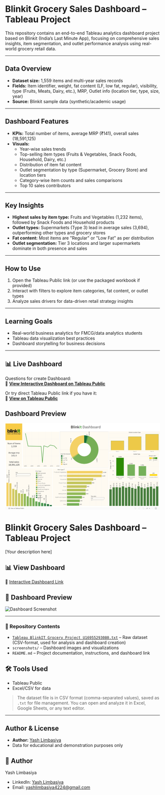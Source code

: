 # Blinkit Grocery Sales Dashboard – Tableau Project

This repository contains an end-to-end Tableau analytics dashboard project based on Blinkit (India’s Last Minute App), focusing on comprehensive sales insights, item segmentation, and outlet performance analysis using real-world grocery retail data.

---

## Data Overview

- **Dataset size:** 1,559 items and multi-year sales records
- **Fields:** Item identifier, weight, fat content (LF, low fat, regular), visibility, type (Fruits, Meats, Dairy, etc.), MRP, Outlet info (location tier, type, size, year)
- **Source:** Blinkit sample data (synthetic/academic usage)

---

## Dashboard Features

- **KPIs:** Total number of items, average MRP (₹141), overall sales (18,591,125)
- **Visuals:**
  - Year-wise sales trends
  - Top-selling item types (Fruits & Vegetables, Snack Foods, Household, Dairy, etc.)
  - Distribution of item fat content
  - Outlet segmentation by type (Supermarket, Grocery Store) and location tiers
  - Category-wise item counts and sales comparisons
  - Top 10 sales contributors

---

## Key Insights

- **Highest sales by item type:** Fruits and Vegetables (1,232 items), followed by Snack Foods and Household products
- **Outlet types:** Supermarkets (Type 3) lead in average sales (3,694), outperforming other types and grocery stores
- **Fat content:** Most items are "Regular" or "Low Fat" as per distribution
- **Outlet segmentation:** Tier 3 locations and larger supermarkets dominate in both presence and sales

---

## How to Use

1. Open the Tableau Public link (or use the packaged workbook if provided)
2. Interact with filters to explore item categories, fat content, or outlet types
3. Analyze sales drivers for data-driven retail strategy insights

---

## Learning Goals

- Real-world business analytics for FMCG/data analytics students
- Tableau data visualization best practices
- Dashboard storytelling for business decisions

---

## 📊 Live Dashboard

Questions for create Dashboard:<br>
🔗 **[View Interactive Dashboard on Tableau Public](https://fingertips.co.in/cloud2/student/view-material/250)**

Or try direct Tableau Public link if you have it:<br>
🔗 **[View on Tableau Public](https://public.tableau.com/app/profile/yash.limbasiya/viz/BLINKITDASHBOARD_17502428853380/Dashboard1)**

## Dashboard Preview
![Blinkit Dashboard](Blinkitdashboard.png)<br>


# Blinkit Grocery Sales Dashboard – Tableau Project

[Your description here]

## 📊 View Dashboard
🔗 [Interactive Dashboard Link](https://fingertips.co.in/cloud2/student/view-material/250)

## 📸 Dashboard Preview
![Dashboard Screenshot](Screenshot-2025-09-14-190153.jpg)

---

### 📁 Repository Contents
- [`Tableau BlinkIT Grocery Project U16955293080.txt`](https://github.com/yashlimbasiya444/Blinkit-Dashboard/blob/main/Tableau%20BlinkIT%20Grocery%20Project%20U16955293080.txt) – Raw dataset (CSV-format, used for analysis and dashboard creation)
- `screenshots/` – Dashboard images and visualizations
- `README.md` – Project documentation, instructions, and dashboard link


## 🛠️ Tools Used
- Tableau Public
- Excel/CSV for data

> The dataset file is in CSV format (comma-separated values), saved as `.txt` for file management. You can open and analyze it in Excel, Google Sheets, or any text editor.

---

## Author & License

- **Author:** [Yash Limbasiya](https://github.com/yashlimbasiya444)
- Data for educational and demonstration purposes only


## 👤 Author
Yash Limbasiya
- LinkedIn: [Yash Limbasiya](https://www.linkedin.com/in/yash-limbasiya-177268359)
- Email: yashlimbasiya4224@gmail.com

